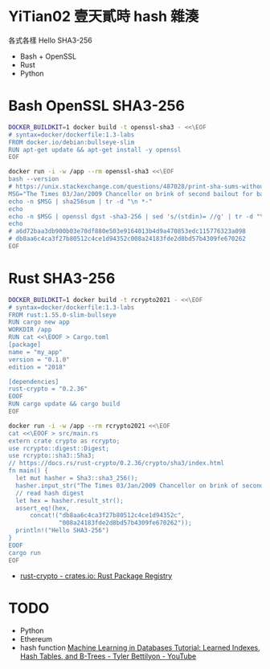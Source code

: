 # YiTian02 壹天貳時 hash 雜湊

各式各樣 Hello SHA3-256

- Bash + OpenSSL
- Rust
- Python

# Bash OpenSSL SHA3-256

```sh
DOCKER_BUILDKIT=1 docker build -t openssl-sha3 - <<\EOF
# syntax=docker/dockerfile:1.3-labs
FROM docker.io/debian:bullseye-slim
RUN apt-get update && apt-get install -y openssl
EOF

docker run -i -w /app --rm openssl-sha3 <<\EOF
bash --version
# https://unix.stackexchange.com/questions/487028/print-sha-sums-without-at-the-end
MSG="The Times 03/Jan/2009 Chancellor on brink of second bailout for banks"
echo -n $MSG | sha256sum | tr -d "\n *-"
echo
echo -n $MSG | openssl dgst -sha3-256 | sed 's/(stdin)= //g' | tr -d "\n"
echo
# a6d72baa3db900b03e70df880e503e9164013b4d9a470853edc115776323a098
# db8aa6c4ca3f27b80512c4ce1d94352c008a24183fde2d8bd57b4309fe670262
EOF
```



# Rust SHA3-256

```sh
DOCKER_BUILDKIT=1 docker build -t rcrypto2021 - <<\EOF
# syntax=docker/dockerfile:1.3-labs
FROM rust:1.55.0-slim-bullseye
RUN cargo new app
WORKDIR /app
RUN cat <<\EOOF > Cargo.toml
[package]
name = "my_app"
version = "0.1.0"
edition = "2018"

[dependencies]
rust-crypto = "0.2.36"
EOOF
RUN cargo update && cargo build
EOF

docker run -i -w /app --rm rcrypto2021 <<\EOF
cat <<\EOOF > src/main.rs
extern crate crypto as rcrypto;
use rcrypto::digest::Digest;
use rcrypto::sha3::Sha3;
// https://docs.rs/rust-crypto/0.2.36/crypto/sha3/index.html
fn main() {
  let mut hasher = Sha3::sha3_256();
  hasher.input_str("The Times 03/Jan/2009 Chancellor on brink of second bailout for banks");
  // read hash digest
  let hex = hasher.result_str();
  assert_eq!(hex, 
      concat!("db8aa6c4ca3f27b80512c4ce1d94352c",
              "008a24183fde2d8bd57b4309fe670262"));
  println!("Hello SHA3-256")
}
EOOF
cargo run
EOF
```

- [rust-crypto - crates.io: Rust Package Registry](https://crates.io/crates/rust-crypto)


# TODO

- Python
- Ethereum
- hash function [Machine Learning in Databases Tutorial: Learned Indexes, Hash Tables, and B-Trees - Tyler Bettilyon - YouTube](https://www.youtube.com/watch?v=o1bN3gryKaw&t=1144s)